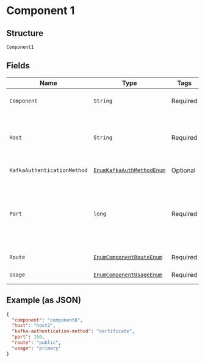 
# Component 1

## Structure

`Component1`

## Fields

| Name | Type | Tags | Description | Getter | Setter |
|  --- | --- | --- | --- | --- | --- |
| `Component` | `String` | Required | Service component name | String getComponent() | setComponent(String component) |
| `Host` | `String` | Required | DNS name for connecting to the service component | String getHost() | setHost(String host) |
| `KafkaAuthenticationMethod` | [`EnumKafkaAuthMethodEnum`](../../doc/models/enum-kafka-auth-method-enum.md) | Optional | - | EnumKafkaAuthMethodEnum getKafkaAuthenticationMethod() | setKafkaAuthenticationMethod(EnumKafkaAuthMethodEnum kafkaAuthenticationMethod) |
| `Port` | `long` | Required | Port number for connecting to the service component<br>**Constraints**: `>= 0`, `<= 65535` | long getPort() | setPort(long port) |
| `Route` | [`EnumComponentRouteEnum`](../../doc/models/enum-component-route-enum.md) | Required | - | EnumComponentRouteEnum getRoute() | setRoute(EnumComponentRouteEnum route) |
| `Usage` | [`EnumComponentUsageEnum`](../../doc/models/enum-component-usage-enum.md) | Required | - | EnumComponentUsageEnum getUsage() | setUsage(EnumComponentUsageEnum usage) |

## Example (as JSON)

```json
{
  "component": "component8",
  "host": "host2",
  "kafka-authentication-method": "certificate",
  "port": 150,
  "route": "public",
  "usage": "primary"
}
```


